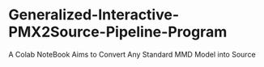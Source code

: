 # Generalized-Interactive-PMX2Source-Pipeline-Program
A Colab NoteBook Aims to Convert Any Standard MMD Model into Source
